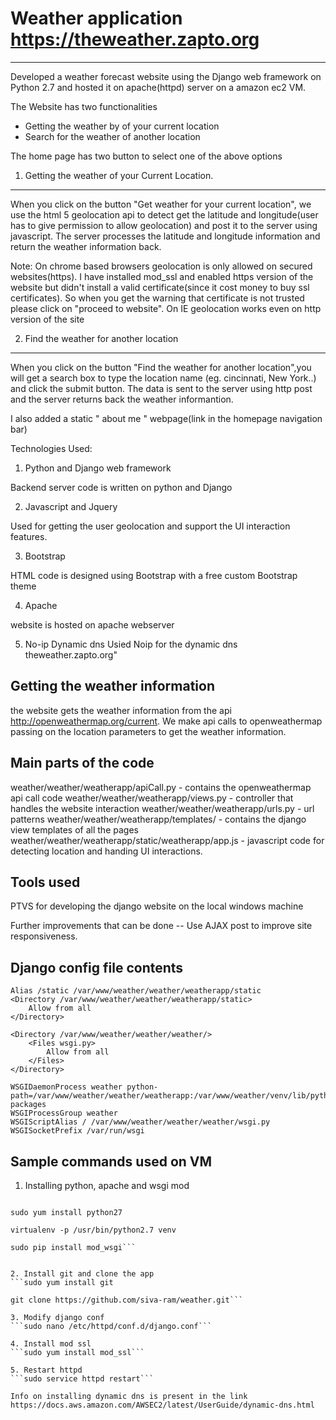 # Weather application https://theweather.zapto.org
-----------------------------------------------------------------

Developed a weather forecast website using the Django web framework on Python 2.7 and hosted it on apache(httpd) server on a amazon ec2 VM.

The Website has two functionalities
* Getting the weather by of your current location
* Search for the weather of another location

The home page has two button to select one of the above options

1. Getting the weather of your Current Location.
-----------------------------------------
When you click on the button "Get weather for your current location", we use the html 5 geolocation api to detect get the latitude and longitude(user has to give permission to allow geolocation) and post it to the server using javascript. The server processes the latitude and longitude information and return the weather information back.

Note: On chrome based browsers geolocation is only allowed on secured websites(https). I have installed mod_ssl and enabled https version of the website but didn't install a valid certificate(since it cost money to buy ssl certificates). So when you get the warning that certificate is not trusted please click on "proceed to website". On IE geolocation works even on http version of the site


2. Find the weather for another location
------------------------------
When you click on the button "Find the weather for another location",you will get a search box to type the location name (eg. cincinnati, New York..) and click the submit button. The data is sent to the server using http post and the server returns back the weather informantion.


I also added a static " about me " webpage(link in the homepage navigation bar)



Technologies Used:

1. Python and Django web framework

  Backend server code is written on python and Django

2. Javascript and Jquery

  Used for getting the user geolocation and support the UI interaction features.

3. Bootstrap

  HTML code is designed using Bootstrap with a free custom Bootstrap theme

4. Apache

  website is hosted on apache webserver
  
5. No-ip Dynamic dns
  Usied Noip for the dynamic dns theweather.zapto.org"
  
 
Getting the weather information
--------------------------------
the website gets the weather information from the api http://openweathermap.org/current. We make api calls to openweathermap passing on the location parameters to get the weather information.

Main parts of the code
------------------------

weather/weather/weatherapp/apiCall.py - contains the openweathermap api call code
weather/weather/weatherapp/views.py - controller that handles the website interaction
weather/weather/weatherapp/urls.py - url patterns
weather/weather/weatherapp/templates/ - contains the django view templates of all the pages
weather/weather/weatherapp/static/weatherapp/app.js - javascript code for detecting location and handing UI interactions.

Tools used
------------------
PTVS  for developing the django website on the local windows machine

Further improvements that can be done -- Use AJAX post to improve site responsiveness.


Django config file contents
---------------------------
```
Alias /static /var/www/weather/weather/weatherapp/static
<Directory /var/www/weather/weather/weatherapp/static>
    Allow from all
</Directory>

<Directory /var/www/weather/weather/weather/>
    <Files wsgi.py>
        Allow from all
    </Files>
</Directory>

WSGIDaemonProcess weather python-path=/var/www/weather/weather/weatherapp:/var/www/weather/venv/lib/python2.7/site-packages
WSGIProcessGroup weather
WSGIScriptAlias / /var/www/weather/weather/weather/wsgi.py
WSGISocketPrefix /var/run/wsgi
```

Sample commands used on VM
-------------
1. Installing python, apache and wsgi mod
  ```sudo yum install httpd-devel
  
  sudo yum install python27
  
  virtualenv -p /usr/bin/python2.7 venv
  
  sudo pip install mod_wsgi```
   
 
2. Install git and clone the app 
  ```sudo yum install git
  
  git clone https://github.com/siva-ram/weather.git```
 
3. Modify django conf 
  ```sudo nano /etc/httpd/conf.d/django.conf```

4. Install mod ssl
  ```sudo yum install mod_ssl```

5. Restart httpd
  ```sudo service httpd restart```
  
 Info on installing dynamic dns is present in the link
 https://docs.aws.amazon.com/AWSEC2/latest/UserGuide/dynamic-dns.html



